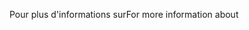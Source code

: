 <span data-ttu-id="71fa9-101">Pour plus d'informations sur</span><span class="sxs-lookup"><span data-stu-id="71fa9-101">For more information about</span></span>